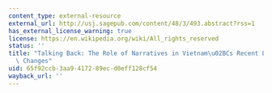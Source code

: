 ```yaml
---
content_type: external-resource
external_url: http://usj.sagepub.com/content/48/3/493.abstract?rss=1
has_external_license_warning: true
license: https://en.wikipedia.org/wiki/All_rights_reserved
status: ''
title: "Talking Back: The Role of Narratives in Vietnam\u02BCs Recent Land Compensation\
  \ Changes"
uid: 65f92ccb-3aa9-4172-89ec-d0eff128cf54
wayback_url: ''
---
```

